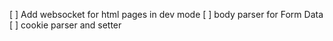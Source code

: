 [ ] Add websocket for html pages in dev mode
[ ] body parser for Form Data
[ ] cookie parser and setter
